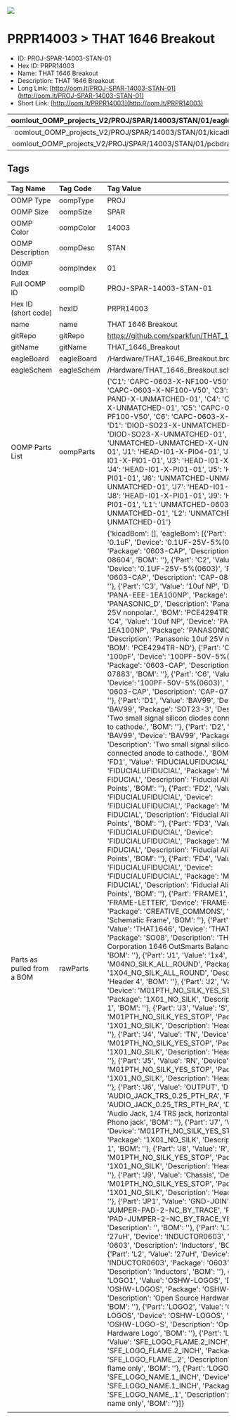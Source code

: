 


  
![][im]
# PRPR14003 > THAT 1646 Breakout

- ID: PROJ-SPAR-14003-STAN-01
- Hex ID: PRPR14003
- Name: THAT 1646 Breakout
- Description: THAT 1646 Breakout
- Long Link: [http://oom.lt/PROJ-SPAR-14003-STAN-01](http://oom.lt/PROJ-SPAR-14003-STAN-01)
- Short Link: [http://oom.lt/PRPR14003](http://oom.lt/PRPR14003)
  

|oomlout_OOMP_projects_V2/PROJ/SPAR/14003/STAN/01/eagleImage.png|oomlout_OOMP_projects_V2/PROJ/SPAR/14003/STAN/01/eagleSchemImage.png|oomlout_OOMP_projects_V2/PROJ/SPAR/14003/STAN/01/kicadPcb3dFront.png|oomlout_OOMP_projects_V2/PROJ/SPAR/14003/STAN/01/kicadPcb3dBack.png|
| :---: | :---: | :---: | :---: |
|oomlout_OOMP_projects_V2/PROJ/SPAR/14003/STAN/01/kicadPcb3d.png|oomlout_OOMP_projects_V2/PROJ/SPAR/14003/STAN/01/bomBack.png|oomlout_OOMP_projects_V2/PROJ/SPAR/14003/STAN/01/bomFront.png|oomlout_OOMP_projects_V2/PROJ/SPAR/14003/STAN/01/pcbdraw.svg|
|oomlout_OOMP_projects_V2/PROJ/SPAR/14003/STAN/01/pcbdrawBack.svg||||

## Tags
  

|Tag Name|Tag Code|Tag Value|
| :--- | :--- | :--- |
|OOMP Type|oompType|PROJ|
|OOMP Size|oompSize|SPAR|
|OOMP Color|oompColor|14003|
|OOMP Description|oompDesc|STAN|
|OOMP Index|oompIndex|01|
|Full OOMP ID|oompID|PROJ-SPAR-14003-STAN-01|
|Hex ID (short code)|hexID|PRPR14003|
|name|name|THAT 1646 Breakout|
|gitRepo|gitRepo|https://github.com/sparkfun/THAT_1646_Breakout|
|gitName|gitName|THAT_1646_Breakout|
|eagleBoard|eagleBoard|/Hardware/THAT_1646_Breakout.brd|
|eagleSchem|eagleSchem|/Hardware/THAT_1646_Breakout.sch|
|OOMP Parts List|oompParts|{'C1': 'CAPC-0603-X-NF100-V50', 'C2': 'CAPC-0603-X-NF100-V50', 'C3': 'CAPE-PAND-X-UNMATCHED-01', 'C4': 'CAPE-PAND-X-UNMATCHED-01', 'C5': 'CAPC-0603-X-PF100-V50', 'C6': 'CAPC-0603-X-PF100-V50', 'D1': 'DIOD-SO23-X-UNMATCHED-01', 'D2': 'DIOD-SO23-X-UNMATCHED-01', 'IC1': 'UNMATCHED-UNMATCHED-X-UNMATCHED-01', 'J1': 'HEAD-I01-X-PI04-01', 'J2': 'HEAD-I01-X-PI01-01', 'J3': 'HEAD-I01-X-PI01-01', 'J4': 'HEAD-I01-X-PI01-01', 'J5': 'HEAD-I01-X-PI01-01', 'J6': 'UNMATCHED-UNMATCHED-X-UNMATCHED-01', 'J7': 'HEAD-I01-X-PI01-01', 'J8': 'HEAD-I01-X-PI01-01', 'J9': 'HEAD-I01-X-PI01-01', 'L1': 'UNMATCHED-0603-X-UNMATCHED-01', 'L2': 'UNMATCHED-0603-X-UNMATCHED-01'}|
|Parts as pulled from a BOM|rawParts|{'kicadBom': [], 'eagleBom': [{'Part': 'C1', 'Value': '0.1uF', 'Device': '0.1UF-25V-5%(0603)', 'Package': '0603-CAP', 'Description': 'CAP-08604', 'BOM': ''}, {'Part': 'C2', 'Value': '0.1uF', 'Device': '0.1UF-25V-5%(0603)', 'Package': '0603-CAP', 'Description': 'CAP-08604', 'BOM': ''}, {'Part': 'C3', 'Value': '10uf NP', 'Device': 'PANA-EEE-1EA100NP', 'Package': 'PANASONIC_D', 'Description': 'Panasonic 10uf 25V nonpolar.', 'BOM': 'PCE4294TR-ND'}, {'Part': 'C4', 'Value': '10uf NP', 'Device': 'PANA-EEE-1EA100NP', 'Package': 'PANASONIC_D', 'Description': 'Panasonic 10uf 25V nonpolar.', 'BOM': 'PCE4294TR-ND'}, {'Part': 'C5', 'Value': '100pF', 'Device': '100PF-50V-5%(0603)', 'Package': '0603-CAP', 'Description': 'CAP-07883', 'BOM': ''}, {'Part': 'C6', 'Value': '100pF', 'Device': '100PF-50V-5%(0603)', 'Package': '0603-CAP', 'Description': 'CAP-07883', 'BOM': ''}, {'Part': 'D1', 'Value': 'BAV99', 'Device': 'BAV99', 'Package': 'SOT23-3', 'Description': 'Two small signal silicon diodes connected anode to cathode.', 'BOM': ''}, {'Part': 'D2', 'Value': 'BAV99', 'Device': 'BAV99', 'Package': 'SOT23-3', 'Description': 'Two small signal silicon diodes connected anode to cathode.', 'BOM': ''}, {'Part': 'FD1', 'Value': 'FIDUCIALUFIDUCIAL', 'Device': 'FIDUCIALUFIDUCIAL', 'Package': 'MICRO-FIDUCIAL', 'Description': 'Fiducial Alignment Points', 'BOM': ''}, {'Part': 'FD2', 'Value': 'FIDUCIALUFIDUCIAL', 'Device': 'FIDUCIALUFIDUCIAL', 'Package': 'MICRO-FIDUCIAL', 'Description': 'Fiducial Alignment Points', 'BOM': ''}, {'Part': 'FD3', 'Value': 'FIDUCIALUFIDUCIAL', 'Device': 'FIDUCIALUFIDUCIAL', 'Package': 'MICRO-FIDUCIAL', 'Description': 'Fiducial Alignment Points', 'BOM': ''}, {'Part': 'FD4', 'Value': 'FIDUCIALUFIDUCIAL', 'Device': 'FIDUCIALUFIDUCIAL', 'Package': 'MICRO-FIDUCIAL', 'Description': 'Fiducial Alignment Points', 'BOM': ''}, {'Part': 'FRAME1', 'Value': 'FRAME-LETTER', 'Device': 'FRAME-LETTER', 'Package': 'CREATIVE_COMMONS', 'Description': 'Schematic Frame', 'BOM': ''}, {'Part': 'IC1', 'Value': 'THAT1646', 'Device': 'THAT1646', 'Package': 'SO08', 'Description': 'THAT Corporation 1646 OutSmarts Balanced line driver', 'BOM': ''}, {'Part': 'J1', 'Value': '1x4', 'Device': 'M04NO_SILK_ALL_ROUND', 'Package': '1X04_NO_SILK_ALL_ROUND', 'Description': 'Header 4', 'BOM': ''}, {'Part': 'J2', 'Value': 'SN', 'Device': 'M01PTH_NO_SILK_YES_STOP', 'Package': '1X01_NO_SILK', 'Description': 'Header 1', 'BOM': ''}, {'Part': 'J3', 'Value': 'S', 'Device': 'M01PTH_NO_SILK_YES_STOP', 'Package': '1X01_NO_SILK', 'Description': 'Header 1', 'BOM': ''}, {'Part': 'J4', 'Value': 'TN', 'Device': 'M01PTH_NO_SILK_YES_STOP', 'Package': '1X01_NO_SILK', 'Description': 'Header 1', 'BOM': ''}, {'Part': 'J5', 'Value': 'RN', 'Device': 'M01PTH_NO_SILK_YES_STOP', 'Package': '1X01_NO_SILK', 'Description': 'Header 1', 'BOM': ''}, {'Part': 'J6', 'Value': 'OUTPUT', 'Device': 'AUDIO_JACK_TRS_0.25_PTH_RA', 'Package': 'AUDIO_JACK_0.25_TRS_PTH_RA', 'Description': 'Audio Jack, 1/4 TRS jack, horizontal, PTH, aka Phono jack', 'BOM': ''}, {'Part': 'J7', 'Value': 'T', 'Device': 'M01PTH_NO_SILK_YES_STOP', 'Package': '1X01_NO_SILK', 'Description': 'Header 1', 'BOM': ''}, {'Part': 'J8', 'Value': 'R', 'Device': 'M01PTH_NO_SILK_YES_STOP', 'Package': '1X01_NO_SILK', 'Description': 'Header 1', 'BOM': ''}, {'Part': 'J9', 'Value': 'Chassis', 'Device': 'M01PTH_NO_SILK_YES_STOP', 'Package': '1X01_NO_SILK', 'Description': 'Header 1', 'BOM': ''}, {'Part': 'JP1', 'Value': 'GND-JOIN', 'Device': 'JUMPER-PAD-2-NC_BY_TRACE', 'Package': 'PAD-JUMPER-2-NC_BY_TRACE_YES_SILK', 'Description': '', 'BOM': ''}, {'Part': 'L1', 'Value': '27uH', 'Device': 'INDUCTOR0603', 'Package': '0603', 'Description': 'Inductors', 'BOM': ''}, {'Part': 'L2', 'Value': '27uH', 'Device': 'INDUCTOR0603', 'Package': '0603', 'Description': 'Inductors', 'BOM': ''}, {'Part': 'LOGO1', 'Value': 'OSHW-LOGOS', 'Device': 'OSHW-LOGOS', 'Package': 'OSHW-LOGO-S', 'Description': 'Open Source Hardware Logo', 'BOM': ''}, {'Part': 'LOGO2', 'Value': 'OSHW-LOGOS', 'Device': 'OSHW-LOGOS', 'Package': 'OSHW-LOGO-S', 'Description': 'Open Source Hardware Logo', 'BOM': ''}, {'Part': 'LOGO4', 'Value': 'SFE_LOGO_FLAME.2_INCH', 'Device': 'SFE_LOGO_FLAME.2_INCH', 'Package': 'SFE_LOGO_FLAME_.2', 'Description': 'SFE Logo, flame only', 'BOM': ''}, {'Part': 'LOGO5', 'Value': 'SFE_LOGO_NAME.1_INCH', 'Device': 'SFE_LOGO_NAME.1_INCH', 'Package': 'SFE_LOGO_NAME_.1', 'Description': 'SFE Logo, name only', 'BOM': ''}]}|
||||



[im]: PROJ/SPAR/14003/STAN/01/kicadPcb3d_450.png
